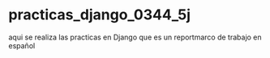 # practicas_django_0344_5j
aqui se realiza las practicas en Django que es un reportmarco de trabajo en español
